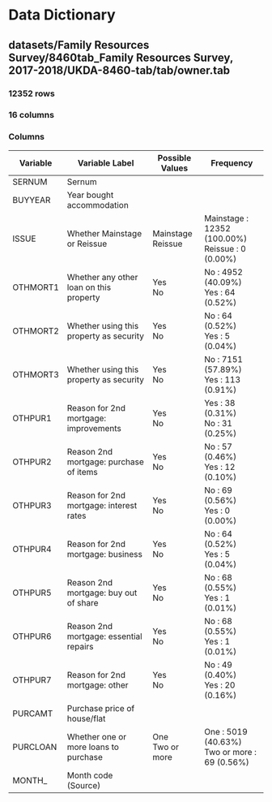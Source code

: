 # Data Dictionary

## datasets/Family Resources Survey/8460tab_Family Resources Survey, 2017-2018/UKDA-8460-tab/tab/owner.tab

### 12352 rows

### 16 columns

### Columns

| Variable | Variable Label | Possible Values | Frequency |
| --- | --- | --- | --- |
| SERNUM | Sernum |  |  |
| BUYYEAR | Year bought accommodation |  |  |
| ISSUE | Whether Mainstage or Reissue | Mainstage <br/>Reissue  | Mainstage : 12352 (100.00%)<br/>Reissue : 0 (0.00%) |
| OTHMORT1 | Whether any other loan on this property | Yes <br/>No  | No : 4952 (40.09%)<br/>Yes : 64 (0.52%) |
| OTHMORT2 | Whether using this property as security | Yes <br/>No  | No : 64 (0.52%)<br/>Yes : 5 (0.04%) |
| OTHMORT3 | Whether using this property as security | Yes <br/>No  | No : 7151 (57.89%)<br/>Yes : 113 (0.91%) |
| OTHPUR1 | Reason for 2nd mortgage: improvements | Yes <br/>No  | Yes : 38 (0.31%)<br/>No : 31 (0.25%) |
| OTHPUR2 | Reason 2nd mortgage: purchase of items | Yes <br/>No  | No : 57 (0.46%)<br/>Yes : 12 (0.10%) |
| OTHPUR3 | Reason for 2nd mortgage: interest rates | Yes <br/>No  | No : 69 (0.56%)<br/>Yes : 0 (0.00%) |
| OTHPUR4 | Reason for 2nd mortgage: business | Yes <br/>No  | No : 64 (0.52%)<br/>Yes : 5 (0.04%) |
| OTHPUR5 | Reason 2nd mortgage: buy out of share | Yes <br/>No  | No : 68 (0.55%)<br/>Yes : 1 (0.01%) |
| OTHPUR6 | Reason 2nd mortgage: essential repairs | Yes <br/>No  | No : 68 (0.55%)<br/>Yes : 1 (0.01%) |
| OTHPUR7 | Reason for 2nd mortgage: other | Yes <br/>No  | No : 49 (0.40%)<br/>Yes : 20 (0.16%) |
| PURCAMT | Purchase price of house/flat |  |  |
| PURCLOAN | Whether one or more loans to purchase | One <br/>Two or more  | One : 5019 (40.63%)<br/>Two or more : 69 (0.56%) |
| MONTH_ | Month code (Source) |  |  |
